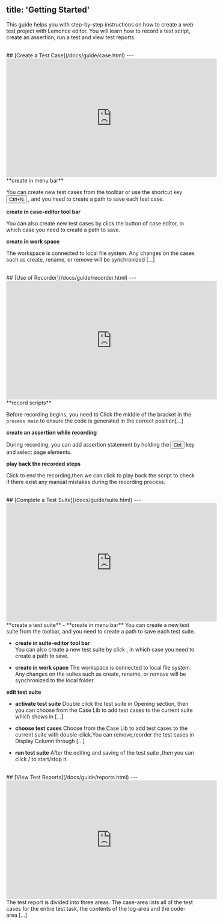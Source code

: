 title: 'Getting Started'
---

This guide helps you with step-by-step instructions on how to create a web test project with Lemonce editor. You will learn how to record a test script, create an assertion, run a test and view test reports.

<br/>
## [Create a Test Case](/docs/guide/case.html)
---
<iframe width="560" height="315" src="https://www.youtube.com/embed/rfx19g1IwBk" frameborder="0" allowfullscreen></iframe>

<br/>
**create in menu bar**

You can create new test cases from the toolbar or use the shortcut key <button>Ctrl+N</button> , and you need to create a path to save each test case.

**create in case-editor tool bar**  

You can also create new test cases by click the <i class="fa fa-file-code-o"></i> button of case editor, in which case you need to create a path to save.

**create in work space** 

The workspace is connected to local file system. 
Any changes on the cases such as create, rename, or remove will be synchronized [...]

<br/>
## [Use of Recorder](/docs/guide/recorder.html)
---
<iframe width="560" height="315" src="https://www.youtube.com/embed/O7dBDi_8RBo" frameborder="0" allowfullscreen></iframe>

<br/>
**record scripts** 

Before recording begins, you need to Click the middle of the bracket in the `process main` to ensure the code is generated in the correct position[...]

**create an assertion while recording** 

During recording, you can add assertion statement by holding the <button>Ctrl</button> key and select page elements.

**play back the recorded steps** 

Click <i class="fa fa-stop-circle-o" style="color:red"></i> to end the recording,then we can click <i class="fa fa-play"></i> to play back the script to check if there exist any manual mistakes during the recording process.

<br/>
## [Complete a Test Suite](/docs/guide/suite.html)
---
<iframe width="560" height="315" src="https://www.youtube.com/embed/bZj09KrlFe4" frameborder="0" allowfullscreen></iframe>
 
<br/>
**create a test suite**
- **create in menu bar**
You can create a new test suite from the toolbar, and you need to create a path to save each test suite.

- **create in suite-editor tool bar**  
You can also create a new test suite by click <i class="fa fa-file-text-o"></i> , in which case you need to create a path to save.

- **create in work space**
The workspace is connected to local file system. 
Any changes on the suites such as create, rename, or remove will be synchronized to the local folder. 

**edit test suite** 

- **activate test suite**
Double click the test suite in Opening section, then you can choose from the Case Lib to add test cases to the current suite which shows in [...]

- **choose test cases**
Choose from the Case Lib to add test cases to the current suite with double-click.You can remove,reorder the test cases in Display Column through [...]

- **run test suite**
After the editing and saving of the test suite ,then you can click <i class="fa fa-play"></i> / <i class="fa fa-stop"></i> to start/stop it.

<br/>
## [View Test Reports](/docs/guide/reports.html)
---
<iframe width="560" height="315" src="https://www.youtube.com/embed/iZ9XvdWr-uA" frameborder="0" allowfullscreen></iframe>

<br/>
The test report is divided into three areas. The case-area lists all of the test cases for the entire test task, the contents of the log-area and the code-area [...]